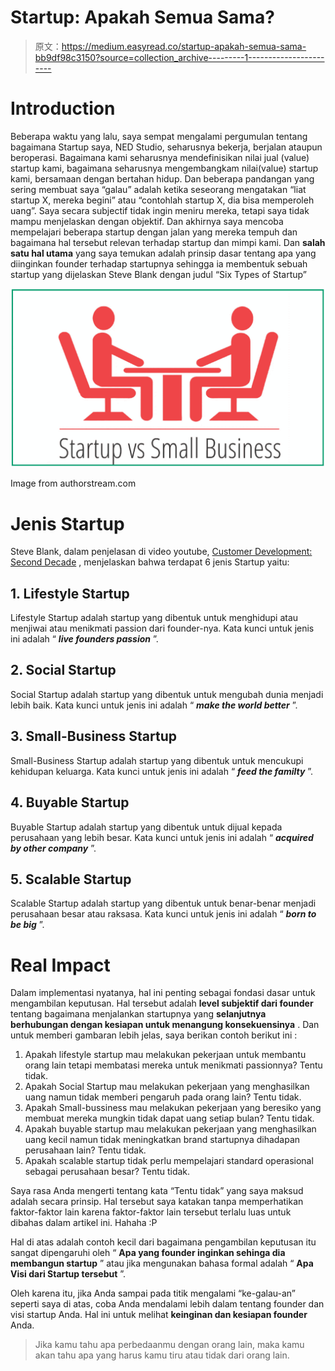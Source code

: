 # Startup: Apakah Semua Sama?

> 原文：<https://medium.easyread.co/startup-apakah-semua-sama-bb9df98c3150?source=collection_archive---------1----------------------->

# Introduction

Beberapa waktu yang lalu, saya sempat mengalami pergumulan tentang bagaimana Startup saya, NED Studio, seharusnya bekerja, berjalan ataupun beroperasi. Bagaimana kami seharusnya mendefinisikan nilai jual (value) startup kami, bagaimana seharusnya mengembangkam nilai(value) startup kami, bersamaan dengan bertahan hidup. Dan beberapa pandangan yang sering membuat saya “galau” adalah ketika seseorang mengatakan “liat startup X, mereka begini” atau “contohlah startup X, dia bisa memperoleh uang”. Saya secara subjectif tidak ingin meniru mereka, tetapi saya tidak mampu menjelaskan dengan objektif. Dan akhirnya saya mencoba mempelajari beberapa startup dengan jalan yang mereka tempuh dan bagaimana hal tersebut relevan terhadap startup dan mimpi kami. Dan **salah satu hal utama** yang saya temukan adalah prinsip dasar tentang apa yang diinginkan founder terhadap startupnya sehingga ia membentuk sebuah startup yang dijelaskan Steve Blank dengan judul “Six Types of Startup”

![](img/531026c7176c4f6a7ed8076613ff84fa.png)

Image from authorstream.com

# Jenis Startup

Steve Blank, dalam penjelasan di video youtube, [Customer Development: Second Decade](https://www.youtube.com/watch?v=6t0t-CXPpyM) , menjelaskan bahwa terdapat 6 jenis Startup yaitu:

## 1\. Lifestyle Startup

Lifestyle Startup adalah startup yang dibentuk untuk menghidupi atau menjiwai atau menikmati passion dari founder-nya. Kata kunci untuk jenis ini adalah “ ***live founders passion*** ”.

## 2\. Social Startup

Social Startup adalah startup yang dibentuk untuk mengubah dunia menjadi lebih baik. Kata kunci untuk jenis ini adalah “ ***make the world better*** ”.

## 3\. Small-Business Startup

Small-Business Startup adalah startup yang dibentuk untuk mencukupi kehidupan keluarga. Kata kunci untuk jenis ini adalah “ ***feed the familty*** ”.

## 4\. Buyable Startup

Buyable Startup adalah startup yang dibentuk untuk dijual kepada perusahaan yang lebih besar. Kata kunci untuk jenis ini adalah “ ***acquired by other company*** ”.

## 5\. Scalable Startup

Scalable Startup adalah startup yang dibentuk untuk benar-benar menjadi perusahaan besar atau raksasa. Kata kunci untuk jenis ini adalah “ ***born to be big*** ”.

# Real Impact

Dalam implementasi nyatanya, hal ini penting sebagai fondasi dasar untuk mengambilan keputusan. Hal tersebut adalah **level subjektif dari founder** tentang bagaimana menjalankan startupnya yang **selanjutnya berhubungan dengan kesiapan untuk menangung konsekuensinya** . Dan untuk memberi gambaran lebih jelas, saya berikan contoh berikut ini :

1.  Apakah lifestyle startup mau melakukan pekerjaan untuk membantu orang lain tetapi membatasi mereka untuk menikmati passionnya? Tentu tidak.
2.  Apakah Social Startup mau melakukan pekerjaan yang menghasilkan uang namun tidak memberi pengaruh pada orang lain? Tentu tidak.
3.  Apakah Small-bussiness mau melakukan pekerjaan yang beresiko yang membuat mereka mungkin tidak dapat uang setiap bulan? Tentu tidak.
4.  Apakah buyable startup mau melakukan pekerjaan yang menghasilkan uang kecil namun tidak meningkatkan brand startupnya dihadapan perusahaan lain? Tentu tidak.
5.  Apakah scalable startup tidak perlu mempelajari standard operasional sebagai perusahaan besar? Tentu tidak.

Saya rasa Anda mengerti tentang kata “Tentu tidak” yang saya maksud adalah secara prinsip. Hal tersebut saya katakan tanpa memperhatikan faktor-faktor lain karena faktor-faktor lain tersebut terlalu luas untuk dibahas dalam artikel ini. Hahaha :P

Hal di atas adalah contoh kecil dari bagaimana pengambilan keputusan itu sangat dipengaruhi oleh “ **Apa yang founder inginkan sehinga dia membangun startup** ” atau jika mengunakan bahasa formal adalah “ **Apa Visi dari Startup tersebut** ”.

Oleh karena itu, jika Anda sampai pada titik mengalami “ke-galau-an” seperti saya di atas, coba Anda mendalami lebih dalam tentang founder dan visi startup Anda. Hal ini untuk melihat **keinginan dan kesiapan founder** Anda.

> Jika kamu tahu apa perbedaanmu dengan orang lain, maka kamu akan tahu apa yang harus kamu tiru atau tidak dari orang lain.